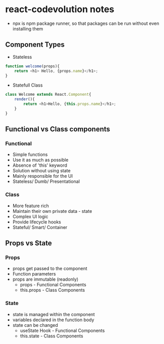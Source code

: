# react-codevolution notes

- npx is npm package runner, so that packages can be run without even installing them

## Component Types

- Stateless
``` Javascript
function welcome(props){
    return <h1> Hello, {props.name}</h1>;
}
```
- Statefull Class
``` Javascript
class Welcome extends React.Component{
    render(){
        return <h1>Hello, {this.props.name}</h1>;
    }
}
```

## Functional vs Class components

### Functional
- Simple functions
- Use it as much as possible
- Absence of 'this' keyword
- Solution without using state
- Mainly responsible for the UI
- Stateless/ Dumb/ Presentational
### Class
- More feature rich 
- Maintain their own private data - state
- Complex UI logic
- Provide lifecycle hooks
- Stateful/ Smart/ Container

## Props vs State

### Props
- props get passed to the component
- Function parameters
- props are immutable (readonly)
  - props - Functional Components
  - this.props - Class Components
### State
- state is managed within the component
- variables declared in the function body
- state can be changed 
  - useState Hook - Functional Components
  - this.state - Class Components